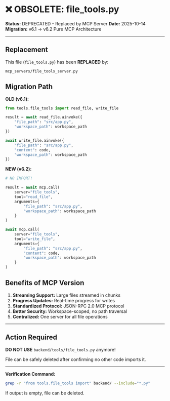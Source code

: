 # ❌ OBSOLETE: file_tools.py

**Status:** DEPRECATED - Replaced by MCP Server
**Date:** 2025-10-14
**Migration:** v6.1 → v6.2 Pure MCP Architecture

---

## Replacement

This file (`file_tools.py`) has been **REPLACED** by:

```
mcp_servers/file_tools_server.py
```

## Migration Path

**OLD (v6.1):**
```python
from tools.file_tools import read_file, write_file

result = await read_file.ainvoke({
    "file_path": "src/app.py",
    "workspace_path": workspace_path
})

await write_file.ainvoke({
    "file_path": "src/app.py",
    "content": code,
    "workspace_path": workspace_path
})
```

**NEW (v6.2):**
```python
# NO IMPORT!

result = await mcp.call(
    server="file_tools",
    tool="read_file",
    arguments={
        "file_path": "src/app.py",
        "workspace_path": workspace_path
    }
)

await mcp.call(
    server="file_tools",
    tool="write_file",
    arguments={
        "file_path": "src/app.py",
        "content": code,
        "workspace_path": workspace_path
    }
)
```

## Benefits of MCP Version

1. **Streaming Support:** Large files streamed in chunks
2. **Progress Updates:** Real-time progress for writes
3. **Standardized Protocol:** JSON-RPC 2.0 MCP protocol
4. **Better Security:** Workspace-scoped, no path traversal
5. **Centralized:** One server for all file operations

---

## Action Required

**DO NOT USE** `backend/tools/file_tools.py` anymore!

File can be safely deleted after confirming no other code imports it.

---

**Verification Command:**
```bash
grep -r "from tools.file_tools import" backend/ --include="*.py"
```

If output is empty, file can be deleted.